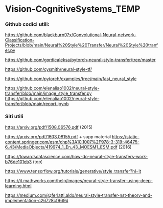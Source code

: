 # Vision-CognitiveSystems_TEMP

### Github codici utili:
https://github.com/blackburn07x/Convolutional-Neural-network-Classification-Projects/blob/main/Neural%20Style%20Transfer/Neural%20Style%20tranfer.py

https://github.com/gordicaleksa/pytorch-neural-style-transfer/tree/master

https://github.com/cysmith/neural-style-tf/

https://github.com/pytorch/examples/tree/main/fast_neural_style


https://github.com/elenaliao1002/neural-style-transfer/blob/main/image_style_transfer.py
https://github.com/elenaliao1002/neural-style-transfer/blob/main/report.ipynb

### Siti utili 
https://arxiv.org/pdf/1508.06576.pdf (2015)

https://arxiv.org/pdf/1603.08155.pdf   + supp material https://static-content.springer.com/esm/chp%3A10.1007%2F978-3-319-46475-6_43/MediaObjects/419974_1_En_43_MOESM1_ESM.pdf (2016)

https://towardsdatascience.com/how-do-neural-style-transfers-work-b76de101eb3 (top)

https://www.tensorflow.org/tutorials/generative/style_transfer?hl=it

https://it.mathworks.com/help/images/neural-style-transfer-using-deep-learning.html


https://medium.com/@ferlatti.aldo/neural-style-transfer-nst-theory-and-implementation-c26728cf969d
